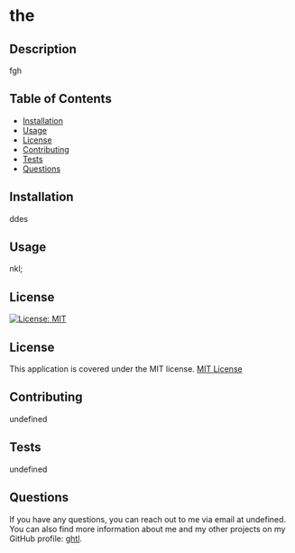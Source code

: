 # the
  
## Description
fgh

## Table of Contents
- [Installation](#installation)
- [Usage](#usage)
- [License](#license)
- [Contributing](#contributing)
- [Tests](#tests)
- [Questions](#questions)

## Installation
ddes

## Usage
nkl;

## License
[![License: MIT](https://img.shields.io/badge/License-MIT-yellow.svg)](https://opensource.org/licenses/MIT)
## License

This application is covered under the MIT license.
[MIT License](https://opensource.org/licenses/MIT)

## Contributing
undefined

## Tests
undefined

## Questions
If you have any questions, you can reach out to me via email at undefined. You can also find more information about me and my other projects on my GitHub profile: [ghtl](https://github.com/ghtl).
